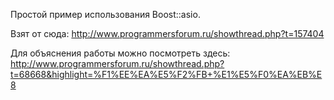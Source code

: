 Простой пример использования Boost::asio.

Взят от сюда:
http://www.programmersforum.ru/showthread.php?t=157404

Для объяснения работы можно посмотреть здесь:
http://www.programmersforum.ru/showthread.php?t=68668&highlight=%F1%EE%EA%E5%F2%FB+%E1%E5%F0%EA%EB%E8